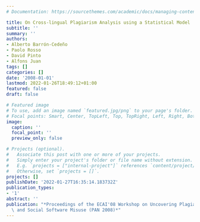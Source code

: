 ```yaml
---
# Documentation: https://sourcethemes.com/academic/docs/managing-content/

title: On Cross-lingual Plagiarism Analysis using a Statistical Model
subtitle: ''
summary: ''
authors:
- Alberto Barrón-Cedeño
- Paolo Rosso
- David Pinto
- Alfons Juan
tags: []
categories: []
date: '2008-01-01'
lastmod: 2022-01-26T18:49:12+01:00
featured: false
draft: false

# Featured image
# To use, add an image named `featured.jpg/png` to your page's folder.
# Focal points: Smart, Center, TopLeft, Top, TopRight, Left, Right, BottomLeft, Bottom, BottomRight.
image:
  caption: ''
  focal_point: ''
  preview_only: false

# Projects (optional).
#   Associate this post with one or more of your projects.
#   Simply enter your project's folder or file name without extension.
#   E.g. `projects = ["internal-project"]` references `content/project/deep-learning/index.md`.
#   Otherwise, set `projects = []`.
projects: []
publishDate: '2022-01-27T16:35:14.183732Z'
publication_types:
- '1'
abstract: ''
publication: "*Proceedings of the ECAI'08 Workshop on Uncovering Plagiarism, Authorship,\
  \ and Social Software Misuse (PAN 2008)*"
---
```

